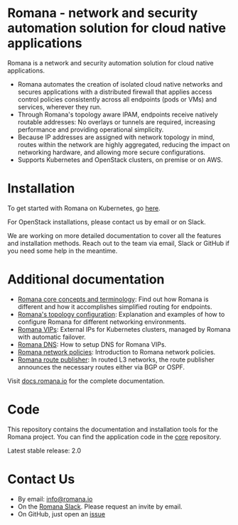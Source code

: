# Romana - network and security automation solution for cloud native applications

Romana is a network and security automation solution for cloud native
applications.

* Romana automates the creation of isolated cloud native networks
  and secures applications with a distributed firewall that applies access
  control policies consistently across all endpoints (pods or VMs) and
  services, wherever they run.
* Through Romana's topology aware IPAM, endpoints receive natively routable
  addresses: No overlays or tunnels are required, increasing performance
  and providing operational simplicity.
* Because IP addresses are assigned with network topology in mind, routes
  within the network are highly aggregated, reducing the impact on networking
  hardware, and allowing more secure configurations.
* Supports Kubernetes and OpenStack clusters, on premise or on AWS.

# Installation

To get started with Romana on Kubernetes, go [here](docs/kubernetes/README.md).

For OpenStack installations, please contact us by email or on Slack.

We are working on more detailed documentation to cover all the features and
installation methods. Reach out to the team via email, Slack or GitHub if you
need some help in the meantime.

# Additional documentation

* [Romana core concepts and terminology](docs/romana/README.md): Find out how
  Romana is different and how it accomplishes simplified routing for endpoints.
* [Romana's topology configuration](docs/romana/TOPOLOGY.md): Explanation and
  examples of how to configure Romana for different networking environments.
* [Romana VIPs](docs/romana/VIPS.md): External IPs for Kubernetes clusters,
  managed by Romana with automatic failover.
* [Romana DNS](docs/romana/DNS.md): How to setup DNS for Romana VIPs.
* [Romana network policies](docs/romana/POLICIES.md): Introduction to Romana
  network policies.
* [Romana route publisher](docs/romana/ROUTE_PUBLISHER.md): In routed L3
  networks, the route publisher announces the necessary routes either via BGP
  or OSPF.

Visit [docs.romana.io](http://docs.romana.io/) for the complete documentation.

# Code

This repository contains the documentation and installation tools for the Romana project.
You can find the application code in the [core](https://github.com/romana/core) repository.

Latest stable release: 2.0

# Contact Us

* By email: [info@romana.io](mailto:info@romana.io)
* On the [Romana Slack](https://romana.slack.com/). Please request an invite
  by email.
* On GitHub, just open an [issue](https://github.com/romana/romana/issues/new)
